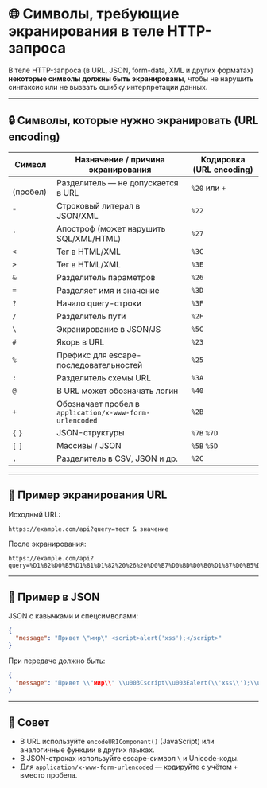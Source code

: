# 🌐 Символы, требующие экранирования в теле HTTP-запроса

В теле HTTP-запроса (в URL, JSON, form-data, XML и других форматах) **некоторые символы должны быть экранированы**, чтобы не нарушить синтаксис или не вызвать ошибку интерпретации данных.

---

## 🔒 Символы, которые нужно экранировать (URL encoding)

| Символ | Назначение / причина экранирования | Кодировка (URL encoding) |
|--------|------------------------------------|---------------------------|
| ` ` (пробел) | Разделитель — не допускается в URL | `%20` или `+` |
| `"` | Строковый литерал в JSON/XML | `%22` |
| `'` | Апостроф (может нарушить SQL/XML/HTML) | `%27` |
| `<` | Тег в HTML/XML | `%3C` |
| `>` | Тег в HTML/XML | `%3E` |
| `&` | Разделитель параметров | `%26` |
| `=` | Разделяет имя и значение | `%3D` |
| `?` | Начало query-строки | `%3F` |
| `/` | Разделитель пути | `%2F` |
| `\` | Экранирование в JSON/JS | `%5C` |
| `#` | Якорь в URL | `%23` |
| `%` | Префикс для escape-последовательностей | `%25` |
| `:` | Разделитель схемы URL | `%3A` |
| `@` | В URL может обозначать логин | `%40` |
| `+` | Обозначает пробел в `application/x-www-form-urlencoded` | `%2B` |
| `{` `}` | JSON-структуры | `%7B` `%7D` |
| `[` `]` | Массивы / JSON | `%5B` `%5D` |
| `,` | Разделитель в CSV, JSON и др. | `%2C` |

---

## 📌 Пример экранирования URL

Исходный URL:

```
https://example.com/api?query=тест & значение
```

После экранирования:

```
https://example.com/api?query=%D1%82%D0%B5%D1%81%D1%82%20%26%20%D0%B7%D0%BD%D0%B0%D1%87%D0%B5%D0%BD%D0%B8%D0%B5
```

---

## 📎 Пример в JSON

JSON с кавычками и спецсимволами:

```json
{
  "message": "Привет \"мир\" <script>alert('xss');</script>"
}
```

При передаче должно быть:

```json
{
  "message": "Привет \\"мир\\" \\u003Cscript\\u003Ealert(\\'xss\\');\\u003C/script\\u003E"
}
```

---

## 🧠 Совет

- В URL используйте `encodeURIComponent()` (JavaScript) или аналогичные функции в других языках.
- В JSON-строках используйте escape-символ `\` и Unicode-коды.
- Для `application/x-www-form-urlencoded` — кодируйте с учётом `+` вместо пробела.
